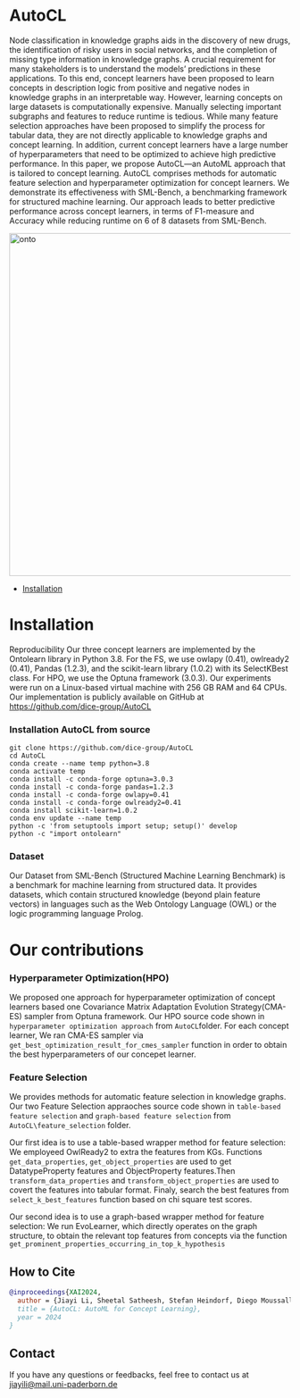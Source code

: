 # AutoCL

Node classification in knowledge graphs aids in the discovery of new drugs, the identification of risky users in social networks, and the completion of missing type information in knowledge graphs. A crucial requirement for many stakeholders is to understand the models’ predictions in these applications. To this end, concept learners have been proposed to learn concepts in description logic from positive and negative nodes in knowledge graphs in an interpretable way. However, learning concepts on large datasets is computationally expensive. Manually selecting important subgraphs and features to reduce runtime is tedious. While many feature selection approaches have been proposed to simplify the process for tabular data, they are not directly applicable to knowledge graphs and concept learning. In addition, current concept learners have a large number of hyperparameters that need to be optimized to achieve high predictive performance. In this paper, we propose AutoCL—an AutoML approach that is tailored to concept learning. AutoCL comprises methods for automatic feature selection and hyperparameter optimization for concept learners. We demonstrate its effectiveness with SML-Bench, a benchmarking framework for structured machine learning. Our approach leads to better predictive performance across concept learners, in terms of F1-measure and Accuracy while reducing runtime on 6 of 8 datasets from SML-Bench.

<img width="614" alt="onto" src="https://user-images.githubusercontent.com/123487952/215816088-242fbf1e-3cb8-4956-b65b-8bfa1c34868f.png">


- [Installation](#installation)

# Installation
Reproducibility Our three concept learners are implemented by the Ontolearn
library in Python 3.8. For the FS, we use owlapy (0.41), owlready2 (0.41), Pandas
(1.2.3), and the scikit-learn library (1.0.2) with its SelectKBest class. For HPO,
we use the Optuna framework (3.0.3). Our experiments were run on a Linux-based
virtual machine with 256 GB RAM and 64 CPUs. Our implementation is publicly
available on GitHub at https://github.com/dice-group/AutoCL
### Installation AutoCL from source

```shell
git clone https://github.com/dice-group/AutoCL
cd AutoCL
conda create --name temp python=3.8
conda activate temp
conda install -c conda-forge optuna=3.0.3
conda install -c conda-forge pandas=1.2.3
conda install -c conda-forge owlapy=0.41
conda install -c conda-forge owlready2=0.41
conda install scikit-learn=1.0.2
conda env update --name temp
python -c 'from setuptools import setup; setup()' develop
python -c "import ontolearn"
```
### Dataset
Our Dataset from SML-Bench (Structured Machine Learning Benchmark) is a benchmark for machine learning from structured data. It provides datasets, which contain structured knowledge (beyond plain feature vectors) in languages such as the Web Ontology Language (OWL) or the logic programming language Prolog. 

# Our contributions

### Hyperparameter Optimization(HPO)
We proposed one approach for hyperparameter optimization of concept learners based one Covariance Matrix Adaptation Evolution Strategy(CMA-ES) sampler from Optuna framework.
Our HPO source code shown in ``` hyperparameter optimization approach ``` from ``` AutoCL ```folder.
For each concept learner, We ran CMA-ES sampler via ``` get_best_optimization_result_for_cmes_sampler ``` function in order to obtain the best hyperparameters of our concepet learner.


### Feature Selection
We provides methods for automatic feature selection in knowledge graphs.
Our two Feature Selection appraoches source code shown in ``` table-based feature selection ``` and  ``` graph-based feature selection ```  from ``` AutoCL\feature_selection ``` folder.

Our first idea is to use a table-based wrapper method for feature selection: We employeed OwlReady2 to extra the features from KGs. Functions ```get_data_properties```, ```get_object_properties``` are used to get DatatypeProperty features and ObjectProperty features.Then ```transform_data_properties``` and ```transform_object_properties``` are used to covert the features into tabular format.
Finaly, search the best features from ```select_k_best_features``` function based on chi square test scores.

Our second idea is to use a graph-based wrapper method for feature selection: We run EvoLearner, which directly operates on the graph structure, to obtain the relevant top features from concepts via the function ``` get_prominent_properties_occurring_in_top_k_hypothesis ```



## How to Cite
```bibtex
@inproceedings{XAI2024,
  author = {Jiayi Li, Sheetal Satheesh, Stefan Heindorf, Diego Moussallem, René Speck and Axel-Cyrille Ngonga Ngomo}},
  title = {AutoCL: AutoML for Concept Learning},
  year = 2024
}

```

## Contact
If you have any questions or feedbacks, feel free to contact us at jiayili@mail.uni-paderborn.de







